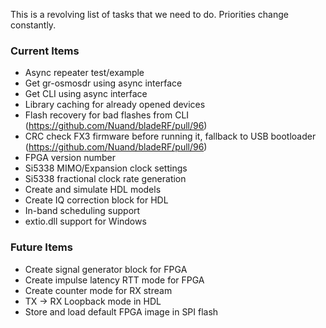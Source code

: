 This is a revolving list of tasks that we need to do.  Priorities change constantly.

### Current Items ###
- Async repeater test/example
- Get gr-osmosdr using async interface
- Get CLI using async interface
- Library caching for already opened devices
- Flash recovery for bad flashes from CLI (https://github.com/Nuand/bladeRF/pull/96)
- CRC check FX3 firmware before running it, fallback to USB bootloader (https://github.com/Nuand/bladeRF/pull/96)
- FPGA version number
- Si5338 MIMO/Expansion clock settings
- Si5338 fractional clock rate generation
- Create and simulate HDL models
- Create IQ correction block for HDL
- In-band scheduling support
- extio.dll support for Windows

### Future Items ###
- Create signal generator block for FPGA
- Create impulse latency RTT mode for FPGA
- Create counter mode for RX stream
- TX -> RX Loopback mode in HDL
- Store and load default FPGA image in SPI flash
